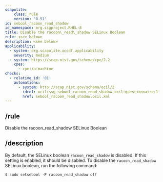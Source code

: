 ```yaml
---
scapolite:
    class: rule
    version: '0.51'
id: sebool_racoon_read_shadow
id_namespace: org.ssgproject.RHEL-8
title: Disable the racoon\_read\_shadow SELinux Boolean
rule: <see below>
description: <see below>
applicability:
  - system: org.scapolite.xccdf.applicability
    severity: medium
  - system: https://scap.nist.gov/schema/cpe/2.2
    cpes:
      - cpe:/a:machine
checks:
  - relative_id: '01'
    automations:
      - system: http://scap.nist.gov/schema/ocil/2
        idref: ocil:ssg-sebool_racoon_read_shadow_ocil:questionnaire:1
        href: sebool_racoon_read_shadow.ocil.xml
---
```



## /rule

Disable the racoon\_read\_shadow SELinux Boolean

## /description

By
default, the SELinux boolean `racoon_read_shadow` is disabled. If this
setting is enabled, it should be disabled. To disable the
`racoon_read_shadow` SELinux boolean, run the following command:

``` 
$ sudo setsebool -P racoon_read_shadow off
```
